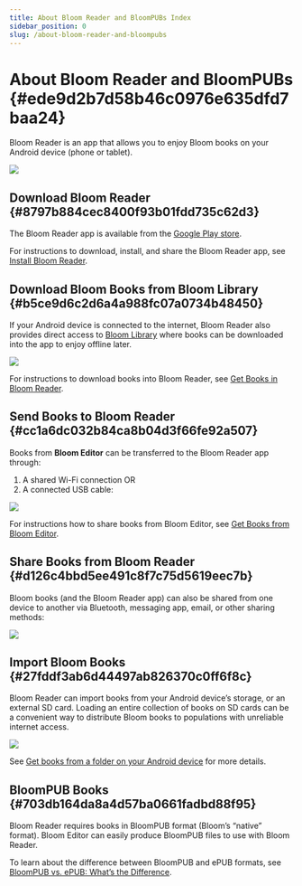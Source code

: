 ```yaml
---
title: About Bloom Reader and BloomPUBs Index
sidebar_position: 0
slug: /about-bloom-reader-and-bloompubs
---
```




# About Bloom Reader and BloomPUBs {#ede9d2b7d58b46c0976e635dfd7baa24}


Bloom Reader is an app that allows you to enjoy Bloom books on your Android device (phone or tablet).


![](./about-bloom-reader-and-bloompubs.ad618c3f-d61a-41a9-8a86-70dd3d520a71.png)


## Download Bloom Reader {#8797b884cec8400f93b01fdd735c62d3}


The Bloom Reader app is available from the [Google Play store](https://play.google.com/store/apps/details?id=org.sil.bloom.reader).


For instructions to download, install, and share the Bloom Reader app, see [Install Bloom Reader](/install-bloom-reader).


## Download Bloom Books from Bloom Library {#b5ce9d6c2d6a4a988fc07a0734b48450}


If your Android device is connected to the internet, Bloom Reader also provides direct access to [Bloom Library](https://bloomlibrary.org/) where books can be downloaded into the app to enjoy offline later.


![](./about-bloom-reader-and-bloompubs.2d8294f9-9846-498d-988a-1f26704164a0.png)


For instructions to download books into Bloom Reader, see [Get Books in Bloom Reader](/get-books-bloom-reader).


## Send Books to Bloom Reader {#cc1a6dc032b84ca8b04d3f66fe92a507}


Books from **Bloom Editor** can be transferred to the Bloom Reader app through:

1. A shared Wi-Fi connection
OR
2. A connected USB cable:

![](./about-bloom-reader-and-bloompubs.f08f4559-0e92-4a4d-8b1a-f058ddbe09d6.png)


For instructions how to share books from Bloom Editor, see [Get Books from Bloom Editor](/get-books-bloom-reader#1524bb19df1281b49db4e08540d499fe).


## Share Books from Bloom Reader {#d126c4bbd5ee491c8f7c75d5619eec7b}


Bloom books (and the Bloom Reader app) can also be shared from one device to another via Bluetooth, messaging app, email, or other sharing methods:


![](./about-bloom-reader-and-bloompubs.783c6bc6-5157-4f22-9ce4-f628ddc7ecc0.png)


## Import Bloom Books {#27fddf3ab6d44497ab826370c0ff6f8c}


Bloom Reader can import books from your Android device’s storage, or an external SD card. Loading an entire collection of books on SD cards can be a convenient way to distribute Bloom books to populations with unreliable internet access.


![](./about-bloom-reader-and-bloompubs.560b251f-f422-4cbc-bbbf-0c3847a2696f.png)


See [Get books from a folder on your Android device](/get-books-bloom-reader#0c2e2d830dcd4b769af3d29c24ac0e3c) for more details.


## BloomPUB Books {#703db164da8a4d57ba0661fadbd88f95}


Bloom Reader requires books in BloomPUB format (Bloom’s “native” format). Bloom Editor can easily produce BloomPUB files to use with Bloom Reader.


To learn about the difference between BloomPUB and ePUB formats, see [BloomPUB vs. ePUB: What’s the Difference](/compare-bloomPUB-ePUB).

